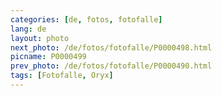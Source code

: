 ```yaml
---
categories: [de, fotos, fotofalle]
lang: de
layout: photo
next_photo: /de/fotos/fotofalle/P0000498.html
picname: P0000499
prev_photo: /de/fotos/fotofalle/P0000490.html
tags: [Fotofalle, Oryx]
---
```

